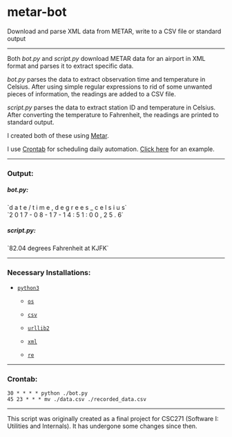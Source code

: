 # metar-bot

Download and parse XML data from METAR, write to a CSV file or standard output

---

Both <i>bot.py</i> and <i>script.py</i> download METAR data for an airport in XML format and parses it to extract specific data. 

<i>bot.py</i> parses the data to extract observation time and temperature in Celsius. After using simple regular expressions to rid of some unwanted pieces of information, the readings are added to a CSV file. 

<i>script.py</i> parses the data to extract station ID and temperature in Celsius. After converting the temperature to Fahrenheit, the readings are printed to standard output.

I created both of these using [Metar](https://packages.debian.org/wheezy/metar).

I use [Crontab](http://crontab.org/) for scheduling daily automation. [Click here](https://github.com/magarenzo/weather-report-automation/blob/master/README.md#crontab) for an example.

---

<h3>Output:</h3>

<h5><i>bot.py</i>:</h5>
`d a t e / t i m e , d e g r e e s _ c e l s i u s`<br>`2 0 1 7 - 0 8 - 1 7 - 1 4 : 5 1 : 0 0 , 2 5 . 6`

<h5><i>script.py</i>:</h5>
`82.04 degrees Fahrenheit at KJFK`

---

<h3>Necessary Installations:</h3>

* [`python3`](https://docs.python.org/3/)

  * [`os`](https://docs.python.org/3/library/os.html)
  
  * [`csv`](https://docs.python.org/3/library/csv.html)
  
  * [`urllib2`](https://docs.python.org/2/library/urllib2.html)

  * [`xml`](https://docs.python.org/3/library/xml.html)
  
  * [`re`](https://docs.python.org/3/library/re.html)

---

<h3>Crontab:</h3>

`30 * * * * python ./bot.py`<br>`45 23 * * * mv ./data.csv ./recorded_data.csv`

---

This script was originally created as a final project for CSC271 (Software I: Utilities and Internals). It has undergone some changes since then.
